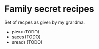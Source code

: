 # Family secret recipes

Set of recipes as given by my grandma.

- pizas (TODO)
- saces (TODO)
- sreads (TODO)